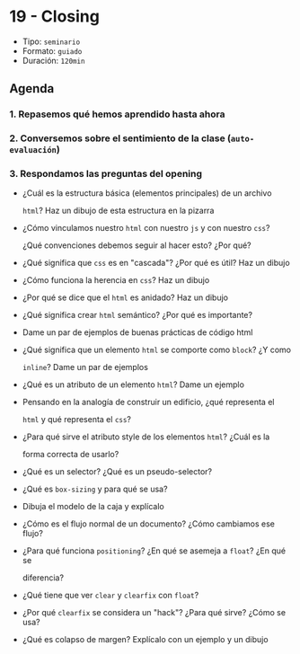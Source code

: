 # 19 - Closing

* Tipo: `seminario`
* Formato: `guiado`
* Duración: `120min`

## Agenda

### 1. Repasemos qué hemos aprendido hasta ahora

### 2. Conversemos sobre el sentimiento de la clase \(`auto-evaluación`\)

### 3. Respondamos las preguntas del opening

* ¿Cuál es la estructura básica \(elementos principales\) de un archivo

  `html`? Haz un dibujo de esta estructura en la pizarra

* ¿Cómo vinculamos nuestro `html` con nuestro `js` y con nuestro `css`?

  ¿Qué convenciones debemos seguir al hacer esto? ¿Por qué?

* ¿Qué significa que `css` es en "cascada"? ¿Por qué es útil? Haz un dibujo
* ¿Cómo funciona la herencia en `css`? Haz un dibujo
* ¿Por qué se dice que el `html` es anidado? Haz un dibujo
* ¿Qué significa crear `html` semántico? ¿Por qué es importante?
* Dame un par de ejemplos de buenas prácticas de código html
* ¿Qué significa que un elemento `html` se comporte como `block`? ¿Y como

  `inline`? Dame un par de ejemplos

* ¿Qué es un atributo de un elemento `html`? Dame un ejemplo
* Pensando en la analogía de construir un edificio, ¿qué representa el

  `html` y qué representa el `css`?

* ¿Para qué sirve el atributo style de los elementos `html`? ¿Cuál es la

  forma correcta de usarlo?

* ¿Qué es un selector? ¿Qué es un pseudo-selector?
* ¿Qué es `box-sizing` y para qué se usa?
* Dibuja el modelo de la caja y explícalo
* ¿Cómo es el flujo normal de un documento? ¿Cómo cambiamos ese flujo?
* ¿Para qué funciona `positioning`? ¿En qué se asemeja a `float`? ¿En qué se

  diferencia?

* ¿Qué tiene que ver `clear` y `clearfix` con `float`?
* ¿Por qué `clearfix` se considera un "hack"? ¿Para qué sirve? ¿Cómo se usa?
* ¿Qué es colapso de margen? Explícalo con un ejemplo y un dibujo

